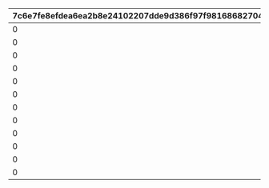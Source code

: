 |7c6e7fe8efdea6ea2b8e24102207dde9d386f97f98168682704f51547ee553ed|7c9ec30318ba6a11b2119c12210e8058dcc834ce4f1b776055fd5015656b7e85|a8121b1daa7fee680902d429bfa633e7ea78bd69ede069a4ddf7a3dc3e4054b7|c0e5a9f1257a7d106a666e525a9f9263a017051d3117e95ca0b432343fc20603|11d62763f4814a375678c18a526899becbfc907e16cad381aceabb4726fe0764|44a3361b7b9c32803cbb32bb6aeaec878faabd1c9f9b21430d9ef477eeb42b5b|60e35c0e8f76424ada89b82ea20d605604a22cada47c4b3b19d20d50c2f65e04|d5369aa0250325b0904f76bf93e851907c51287023804cc8c8600d05632ad9cd|
| --- | --- | --- | --- | --- | --- | --- | --- |
|0|0|0|10012|0|10012103|1001201|1|
|0|0|0|10012|0|10012107|1001202|2|
|0|0|0|10012|0|10012109|1001203|3|
|0|0|1001201|10012|0|10012114|1001204|4|
|0|0|1001202|10012|0|10012114|1001204|5|
|0|0|1001203|10012|0|10012114|1001204|6|
|0|0|0|20012|0|20012103|2001201|7|
|0|0|0|20012|0|20012107|2001202|8|
|0|0|0|20012|0|20012109|2001203|9|
|0|0|2001201|20012|0|20012114|2001204|10|
|0|0|2001202|20012|0|20012114|2001204|11|
|0|0|2001203|20012|0|20012114|2001204|12|